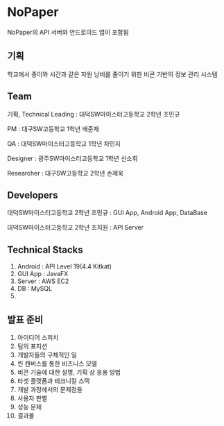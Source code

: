 # NoPaper
NoPaper의 API 서버와 안드로이드 앱이 포함됨

## 기획
학교에서 종이와 시간과 같은 자원 낭비를 줄이기 위한 비콘 기반의 정보 관리 시스템

## Team
기획, Technical Leading : 대덕SW마이스터고등학교 2학년 조민규

PM : 대구SW고등학교 1학년 배준재

QA : 대덕SW마이스터고등학교 1학년 차민지

Designer : 광주SW마이스터고등학교 1학년 신소휘

Researcher : 대구SW고등학교 2학년 손제욱

## Developers
대덕SW마이스터고등학교 2학년 조민규 : GUI App, Android App, DataBase

대덕SW마이스터고등학교 2학년 조치원 : API Server

## Technical Stacks
1. Android : API Level 19(4.4 Kitkat)
2. GUI App : JavaFX
3. Server : AWS EC2
4. DB : MySQL
5. 

## 발표 준비
1. 아이디어 스피치
2. 팀의 포지션
3. 개발자들의 구체적인 일
4. 린 캔버스를 통한 비즈니스 모델
5. 비콘 기술에 대한 설명, 기획 상 응용 방법
6. 타겟 플랫폼과 테크니컬 스택
7. 개발 과정에서의 문제점들
8. 사용자 판별
9. 성능 문제
10. 결과물
